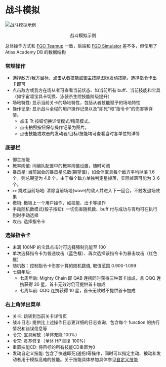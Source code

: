 # 战斗模拟

![战斗模拟示例](https://data-cn.chaldea.center/public/battle.png)

<figcaption style="text-align:center">战斗模拟示例</figcaption>

总体操作方式和 [FGO Teamup](https://www.fgo-teamup.com) 一致，后端和 [FGO Simulator](https://github.com/SharpnelXu/FGOSimulator) 差不多，但使用了 Atlas Academy DB 的数据结构

### 常规操作

- 选择敌方/我方目标、点击从者技能或御主技能图标发动技能，选择指令卡出卡即可
- 点击敌方或我方在场从者可查看当前状态、如当前所有 buff、当前技能和宝具（如宇宙凛宝具卡切换、泳装杀生院技能阶级提升）
- 场地特性: 显示当前关卡的场地特性，包括从者技能赋予的场地特性
- 操作记录: 显示战斗全程的用户操作记录以及"即死"和"指令卡"的伤害等详情。
  - 点击 Tt 按钮切换详情模式/精简模式。
  - 点击拍照按钮保存操作记录为图片。
  - 点击技能或攻击的发动者/目标/技能均可查看当时各单位的详情

### 底部栏

- 御主技能
- 概率阈值: 同编队配置中的概率阈值设置，随时可调
- 暴击星: 当前回合的暴击星总数(期望值)，如全体宝具每个敌方平均掉落 1.6 个，则总期望为 4.8 个。由于每个敌方单独判定星掉落，实际掉落可能为 3-6 个。
- `>>` 跳过当前场地: 清除当前场地(wave)的敌人并进入下一回合，不触发退场效果
- 撤销: 撤销上一个用户操作，如技能、出卡等操作
- 手动随机数模式(骰子按钮): 一切伤害随机数、buff 付与成功与否均可在执行到时手动选择
- 攻击: 选择指令卡

### 选择指令卡

- 未满 100NP 的宝具点击时可选择强制充能至 100
- 单次选择指令卡为普通攻击（蓝色框）、再次选择该指令卡为暴击攻击（红色框）
- 随机数：控制指令卡伤害计算的随机数值, 取值范围 0.900-1.099
- 七周年后:
  - 七周年后: Mighty Chain 即 QAB 连携同时获得三种首卡加成，且 QQQ 连携获得 20 星，首卡无效时仍可提供首卡加成
  - 七周年前: QQQ 连携获得 10 星，首卡无效时不提供首卡加成

### 右上角弹出菜单

- 关卡: 跳转到当前关卡详情页
- 战斗日志: 提供比上述操作日志更详细的日志查询，包含每个 function 的执行情况和错误信息等
- 令咒: 宝具解放（单体充能 100%）
- 令咒: 灵基修复（单体 HP 回复 100%）
- 重置技能CD: 将目标的所有技能CD重置为0
- 发动自定义技能: 包含了快速即死(送拐)等操作，同时可以指定主动、被动和发动者用于模拟高难的技能。关于技能具体参加具体参见[自定义技能](faq.md#自定义技能)
